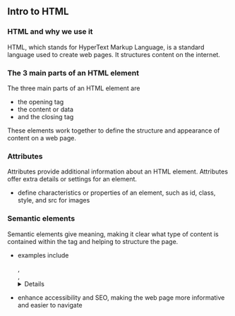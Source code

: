 ## Intro to HTML

### HTML and why we use it
HTML, which stands for HyperText Markup Language, is a standard language used to create web pages. It structures content on the internet.

### The 3 main parts of an HTML element
The three main parts of an HTML element are
- the opening tag
- the content or data
- and the closing tag

These elements work together to define the structure and appearance of content on a web page.

### Attributes
Attributes provide additional information about an HTML element. Attributes offer extra details or settings for an element.

- define characteristics or properties of an element, such as id, class, style, and src for images

### Semantic elements
Semantic elements give meaning, making it clear what type of content is contained within the tag and helping to structure the page.

- examples include <article>, <aside>, <details>, <figcaption>, <figure>, <footer>, <header>, <main>, <mark>, <nav>, <section>, <summary>, and <time>
enhance accessibility and SEO, making the web page more informative and easier to navigate

- enhance accessibility and SEO, making the web page more informative and easier to navigate
